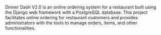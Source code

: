 Dinner Dash V2.0 is an online ordering system for a restaurant built using the Django web framework with a PostgreSQL database. 
This project facilitates online ordering for restaurant customers and provides administrators with the tools to manage orders, items, and other functionalities.
